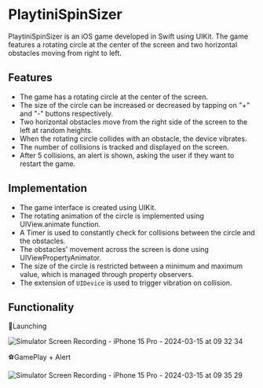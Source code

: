 # PlaytiniSpinSizer

PlaytiniSpinSizer is an iOS game developed in Swift using UIKit. The game features a rotating circle at the center of the screen and two horizontal obstacles moving from right to left. 

## Features
- The game has a rotating circle at the center of the screen.
- The size of the circle can be increased or decreased by tapping on "+" and "-" buttons respectively.
- Two horizontal obstacles move from the right side of the screen to the left at random heights.
- When the rotating circle collides with an obstacle, the device vibrates.
- The number of collisions is tracked and displayed on the screen.
- After 5 collisions, an alert is shown, asking the user if they want to restart the game.

## Implementation
- The game interface is created using UIKit.
- The rotating animation of the circle is implemented using UIView.animate function.
- A Timer is used to constantly check for collisions between the circle and the obstacles.
- The obstacles' movement across the screen is done using UIViewPropertyAnimator.
- The size of the circle is restricted between a minimum and maximum value, which is managed through property observers.
- The extension of `UIDevice` is used to trigger vibration on collision.


## Functionality
🚀Launching

![Simulator Screen Recording - iPhone 15 Pro - 2024-03-15 at 09 32 34](https://github.com/SashkaToropov/PlaytiniSpinSizer/assets/101838036/c971bc4e-5004-452c-ac7c-539e9c99aa06)

⚽️GamePlay + Alert

![Simulator Screen Recording - iPhone 15 Pro - 2024-03-15 at 09 35 29](https://github.com/SashkaToropov/PlaytiniSpinSizer/assets/101838036/bf5d2b21-9144-4f3a-99fc-3a7b39f27fbd)

